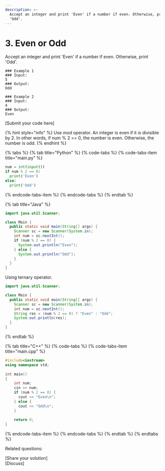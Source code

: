 ```yaml
---
description: >-
  Accept an integer and print 'Even' if a number if even. Otherwise, print
  'Odd'.
---
```


# 3. Even or Odd

Accept an integer and print 'Even' if a number if even. Otherwise, print 'Odd'.

```text
### Example 1
### Input:
5
### Output: 
Odd

### Example 2
### Input:
4
### Output: 
Even

```

\[Submit your code here\]

{% hint style="info" %}
Use _mod_ operator. An integer is even if it is divisible by 2. In other words, if num % 2 == 0, the number is even. Otherwise, the number is odd.
{% endhint %}

{% tabs %}
{% tab title="Python" %}
{% code-tabs %}
{% code-tabs-item title="main.py" %}
```python
num = int(input())
if num % 2 == 0:
  print('Even')
else:
  print('Odd')
```
{% endcode-tabs-item %}
{% endcode-tabs %}
{% endtab %}

{% tab title="Java" %}
```java
import java.util.Scanner; 

class Main {
  public static void main(String[] args) {
    Scanner sc = new Scanner(System.in);
    int num = sc.nextInt();
    if (num % 2 == 0) {
      System.out.println("Even");
    } else {
      System.out.println("Odd");
    }
  }
}
```

Using ternary operator.

```java
import java.util.Scanner; 

class Main {
  public static void main(String[] args) {
    Scanner sc = new Scanner(System.in);
    int num = sc.nextInt();
    String res = (num % 2 == 0) ? "Even" : "Odd";
    System.out.println(res);
  }
}
```
{% endtab %}

{% tab title="C++" %}
{% code-tabs %}
{% code-tabs-item title="main.cpp" %}
```cpp
#include<iostream> 
using namespace std; 
  
int main() 
{ 
    int num; 
    cin >> num; 
    if (num % 2 == 0) {
      cout << "Even\n";
    } else {
      cout << "Odd\n";
    }
      
    return 0; 
} 

```
{% endcode-tabs-item %}
{% endcode-tabs %}
{% endtab %}
{% endtabs %}



Related questions:

\[Share your solution\]  
\[Discuss\]

